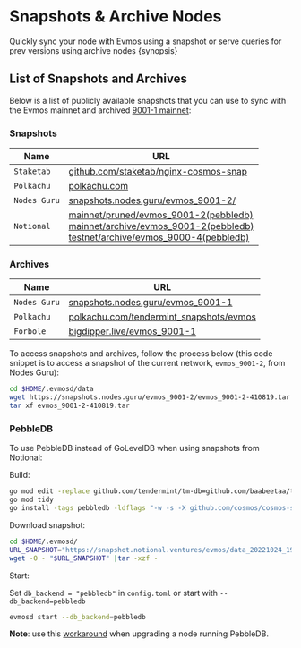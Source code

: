 <!--
order: 6
-->

# Snapshots & Archive Nodes

Quickly sync your node with Evmos using a snapshot or serve queries for prev
versions using archive nodes {synopsis}

## List of Snapshots and Archives

Below is a list of publicly available snapshots that you can use to sync with
the Evmos mainnet and archived
[9001-1 mainnet](https://github.com/evmos/mainnet/tree/main/evmos_9001-1):

<!-- markdown-link-check-disable -->

### Snapshots

| Name         | URL                                                                                                                                                                                                                                                                                          |
| ------------ | -------------------------------------------------------------------------------------------------------------------------------------------------------------------------------------------------------------------------------------------------------------------------------------------- |
| `Staketab`   | [github.com/staketab/nginx-cosmos-snap](https://github.com/staketab/nginx-cosmos-snap/blob/main/docs/evmos.md)                                                                                                                                                                               |
| `Polkachu`   | [polkachu.com](https://www.polkachu.com/tendermint_snapshots/evmos)                                                                                                                                                                                                                          |
| `Nodes Guru` | [snapshots.nodes.guru/evmos\_9001-2/](snapshots.nodes.guru/evmos_9001-2/)                                                                                                                                                                                                                     |
| `Notional`   | [mainnet/pruned/evmos\_9001-2(pebbledb)](https://snapshot.notional.ventures/evmos/) <br> [mainnet/archive/evmos\_9001-2(pebbledb)](https://snapshot.notional.ventures/evmos-archive/) <br> [testnet/archive/evmos\_9000-4(pebbledb)](https://snapshot.notional.ventures/evmos-testnet-archive/) |

### Archives

<!-- markdown-link-check-disable -->

| Name         | URL                                                                                                          |
| ------------ | ------------------------------------------------------------------------------------------------------------ |
| `Nodes Guru` | [snapshots.nodes.guru/evmos\_9001-1](https://snapshots.nodes.guru/evmos_9001-1/)                              |
| `Polkachu`   | [polkachu.com/tendermint\_snapshots/evmos](https://www.polkachu.com/tendermint_snapshots/evmos)               |
| `Forbole`    | [bigdipper.live/evmos\_9001-1](https://s3.bigdipper.live.eu-central-1.linodeobjects.com/evmos_9001-1.tar.lz4) |

To access snapshots and archives, follow the process below (this code snippet is
to access a snapshot of the current network, `evmos_9001-2`, from Nodes Guru):

```bash
cd $HOME/.evmosd/data
wget https://snapshots.nodes.guru/evmos_9001-2/evmos_9001-2-410819.tar
tar xf evmos_9001-2-410819.tar
```

### PebbleDB

To use PebbleDB instead of GoLevelDB when using snapshots from Notional:

Build:

```bash
go mod edit -replace github.com/tendermint/tm-db=github.com/baabeetaa/tm-db@pebble
go mod tidy
go install -tags pebbledb -ldflags "-w -s -X github.com/cosmos/cosmos-sdk/types.DBBackend=pebbledb" ./...
```

Download snapshot:

```bash
cd $HOME/.evmosd/
URL_SNAPSHOT="https://snapshot.notional.ventures/evmos/data_20221024_193254.tar.gz"
wget -O - "$URL_SNAPSHOT" |tar -xzf -
```

Start:

Set `db_backend = "pebbledb"` in `config.toml` or start with
`--db_backend=pebbledb`

```bash
evmosd start --db_backend=pebbledb
```

**Note**: use this
[workaround](https://github.com/notional-labs/cosmosia/blob/main/docs/pebbledb.md)
when upgrading a node running PebbleDB.

